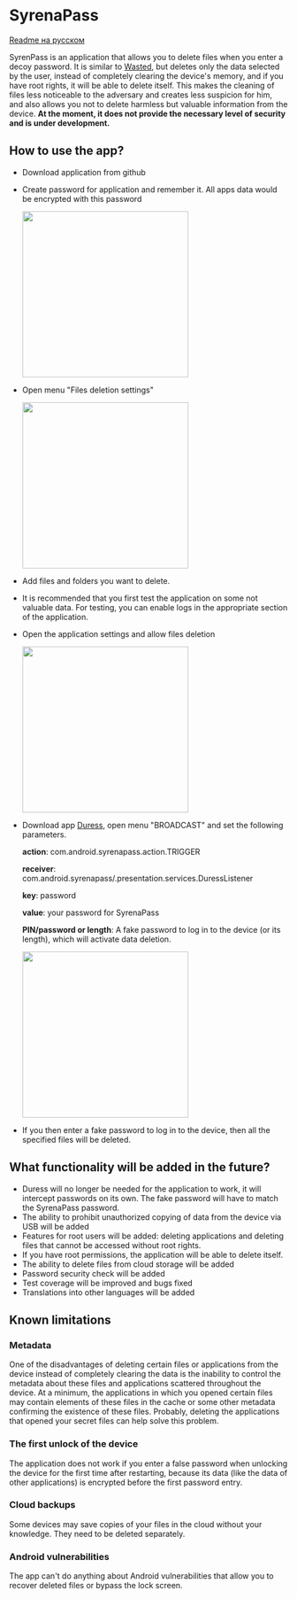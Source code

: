 # SyrenaPass
[Readme на русском](./README_RU.md)

SyrenPass is an application that allows you to delete files when you enter a decoy password. It is similar to [Wasted](https://github.com/x13a/Wasted), but deletes only the data selected by the user, instead of completely clearing the device's memory, and if you have root rights, it will be able to delete itself. This makes the cleaning of files less noticeable to the adversary and creates less suspicion for him, and also allows you not to delete harmless but valuable information from the device.
**At the moment, it does not provide the necessary level of security and is under development.**
## How to use the app?
* Download application from github
* Create password for application and remember it. All apps data would be encrypted with this password

  <img src="./img/enter_password.jpg" width="300"/>
* Open menu "Files deletion settings"

  <img src="./img/setup_files.jpg" width="300"/>
* Add files and folders you want to delete.
* It is recommended that you first test the application on some not valuable data. For testing, you can enable logs in the appropriate section of the application.
* Open the application settings and allow files deletion

  <img src="./img/enable_deletion.jpg" width="300"/>
* Download app [Duress](https://github.com/x13a/Duress), open menu "BROADCAST" and set the following parameters.

  **action**: com.android.syrenapass.action.TRIGGER
  
  **receiver**: com.android.syrenapass/.presentation.services.DuressListener
  
  **key**: password
  
  **value**: your password for SyrenaPass
  
  **PIN/password or length**: A fake password to log in to the device (or its length), which will activate data deletion.

  <img src="./img/setup_duress.jpg" width="300"/>
* If you then enter a fake password to log in to the device, then all the specified files will be deleted.
## What functionality will be added in the future?
* Duress will no longer be needed for the application to work, it will intercept passwords on its own. The fake password will have to match the SyrenaPass password.
* The ability to prohibit unauthorized copying of data from the device via USB will be added
* Features for root users will be added: deleting applications and deleting files that cannot be accessed without root rights.
* If you have root permissions, the application will be able to delete itself.
* The ability to delete files from cloud storage will be added
* Password security check will be added
* Test coverage will be improved and bugs fixed
* Translations into other languages will be added

## Known limitations

### Metadata
One of the disadvantages of deleting certain files or applications from the device instead of completely clearing the data is the inability to control the metadata about these files and applications scattered throughout the device. At a minimum, the applications in which you opened certain files may contain elements of these files in the cache or some other metadata confirming the existence of these files. Probably, deleting the applications that opened your secret files can help solve this problem.
### The first unlock of the device
The application does not work if you enter a false password when unlocking the device for the first time after restarting, because its data (like the data of other applications) is encrypted before the first password entry.
### Cloud backups
Some devices may save copies of your files in the cloud without your knowledge. They need to be deleted separately.
### Android vulnerabilities
The app can't do anything about Android vulnerabilities that allow you to recover deleted files or bypass the lock screen.
